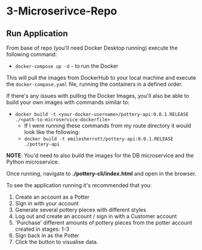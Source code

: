 # 3-Microserivce-Repo

## Run Application

From base of repo (you'll need Docker Desktop running) execute the following command:

- `docker-compose up -d` - to run the Docker

This will pull the images from DockerHub to your local machine and execute the `docker-compose.yaml` file, running the containers in a defined order.

If there's any issues with pulling the Docker Images, you'll also be able to build your own images with commands similar to:

- `docker build -t <your-docker-username>/pottery-api:0.0.1.RELEASE ./<path-to-microservice-dockerfile>`
  - If I were running these commands from my route directory it would look like the following:
  - `docker build -t emilesherrott/pottery-api:0.0.1.RELEASE ./pottery-api`

**NOTE**: You'd need to also build the images for the DB microservice and the Python microservice.

Once running, navigate to **./pottery-cli/index.html** and open in the browser.

To see the application running it's recommended that you:

1. Create an account as a Potter
2. Sign in with your account
3. Generate several pottery pieces with different styles
4. Log out and create an account / sign in with a Customer account
5. 'Purchase' different amounts of pottery pieces from the potter account created in stages: 1-3
6. Sign back in as the Potter
7. Click the button to visualise data.
